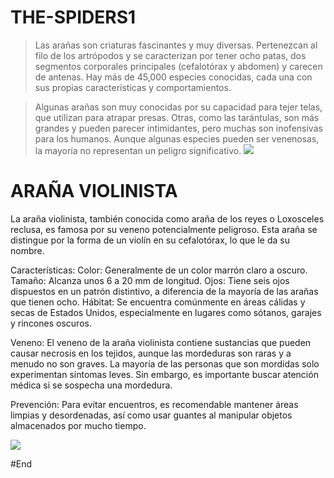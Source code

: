 # THE-SPIDERS1
>Las arañas son criaturas fascinantes y muy diversas. Pertenezcan al filo de los artrópodos y se caracterizan por tener ocho patas, dos segmentos corporales principales (cefalotórax y abdomen) y carecen de antenas. Hay más de 45,000 especies conocidas, cada una con sus propias características y comportamientos.

>Algunas arañas son muy conocidas por su capacidad para tejer telas, que utilizan para atrapar presas. Otras, como las tarántulas, son más grandes y pueden parecer intimidantes, pero muchas son inofensivas para los humanos. Aunque algunas especies pueden ser venenosas, la mayoría no representan un peligro significativo.
[![](https://th.bing.com/th/id/OIP.3vYUfoloLV_vdxHpNnVhkQHaFa?rs=1&pid=ImgDetMain)](http://https://th.bing.com/th/id/OIP.3vYUfoloLV_vdxHpNnVhkQHaFa?rs=1&pid=ImgDetMain)


# ARAÑA VIOLINISTA
La araña violinista, también conocida como araña de los reyes o Loxosceles reclusa, es famosa por su veneno potencialmente peligroso. Esta araña se distingue por la forma de un violín en su cefalotórax, lo que le da su nombre.

Características:
Color: Generalmente de un color marrón claro a oscuro.
Tamaño: Alcanza unos 6 a 20 mm de longitud.
Ojos: Tiene seis ojos dispuestos en un patrón distintivo, a diferencia de la mayoría de las arañas que tienen ocho.
Hábitat:
Se encuentra comúnmente en áreas cálidas y secas de Estados Unidos, especialmente en lugares como sótanos, garajes y rincones oscuros.

Veneno:
El veneno de la araña violinista contiene sustancias que pueden causar necrosis en los tejidos, aunque las mordeduras son raras y a menudo no son graves. La mayoría de las personas que son mordidas solo experimentan síntomas leves. Sin embargo, es importante buscar atención médica si se sospecha una mordedura.

Prevención:
Para evitar encuentros, es recomendable mantener áreas limpias y desordenadas, así como usar guantes al manipular objetos almacenados por mucho tiempo.

[![](https://th.bing.com/th/id/OIP.qA3bxt6DBV0SocN6YkV9IgHaEK?rs=1&pid=ImgDetMain)](http://https://th.bing.com/th/id/OIP.qA3bxt6DBV0SocN6YkV9IgHaEK?rs=1&pid=ImgDetMain)

#End
